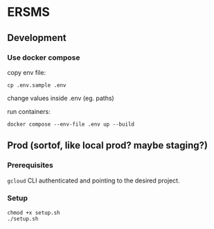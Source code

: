 # ERSMS

## Development
### Use docker compose

copy env file:
```
cp .env.sample .env
```

change values inside .env (eg. paths)

run containers:
```
docker compose --env-file .env up --build
```

## Prod (sortof, like local prod? maybe staging?)
### Prerequisites

`gcloud` CLI authenticated and pointing to the desired project.

### Setup

```shell
chmod +x setup.sh
./setup.sh
```
